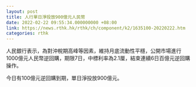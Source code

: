 ```yaml
---
layout: post
title: 人行單日淨投放900億元人民幣
date: 2022-02-22 09:55:34.000000000 +08:00
link: https://news.rthk.hk/rthk/ch/component/k2/1635100-20220222.htm
categories: rthk
---
```


人民銀行表示，為對沖稅期高峰等因素，維持月底流動性平穩，公開市場進行1000億元人民幣逆回購，期限7日，中標利率為2.1厘，結束連續6日百億元逆回購操作。

今日有100億元逆回購到期，單日淨投放900億元。
